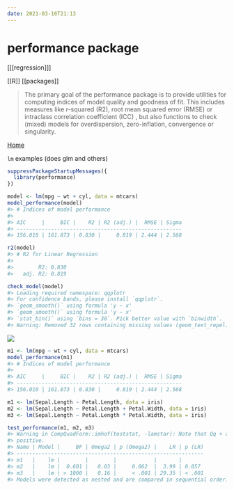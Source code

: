 ```yaml
---
date: 2021-03-16T21:13
---
```


# performance package

[[[regression]]]

[[R]]
[[packages]]

> The primary goal of the performance package is to provide utilities for computing indices of model quality and goodness of fit. This includes measures like r-squared (R2), root mean squared error (RMSE) or intraclass correlation coefficient (ICC) , but also functions to check (mixed) models for overdispersion, zero-inflation, convergence or singularity.

[Home](https://easystats.github.io/performance/index.html)

`lm` examples (does glm and others)

``` r
suppressPackageStartupMessages({
  library(performance)
})

model <- lm(mpg ~ wt + cyl, data = mtcars)
model_performance(model)
#> # Indices of model performance
#> 
#> AIC     |     BIC |    R2 | R2 (adj.) |  RMSE | Sigma
#> -----------------------------------------------------
#> 156.010 | 161.873 | 0.830 |     0.819 | 2.444 | 2.568

r2(model)
#> # R2 for Linear Regression
#> 
#>        R2: 0.830
#>   adj. R2: 0.819

check_model(model)
#> Loading required namespace: qqplotr
#> For confidence bands, please install `qqplotr`.
#> `geom_smooth()` using formula 'y ~ x'
#> `geom_smooth()` using formula 'y ~ x'
#> `stat_bin()` using `bins = 30`. Pick better value with `binwidth`.
#> Warning: Removed 32 rows containing missing values (geom_text_repel).
```

![](https://i.imgur.com/ut1vZvF.png)

``` r
m1 <- lm(mpg ~ wt + cyl, data = mtcars)
model_performance(m1)
#> # Indices of model performance
#> 
#> AIC     |     BIC |    R2 | R2 (adj.) |  RMSE | Sigma
#> -----------------------------------------------------
#> 156.010 | 161.873 | 0.830 |     0.819 | 2.444 | 2.568

m1 <- lm(Sepal.Length ~ Petal.Length, data = iris)
m2 <- lm(Sepal.Length ~ Petal.Length + Petal.Width, data = iris)
m3 <- lm(Sepal.Length ~ Petal.Length * Petal.Width, data = iris)

test_performance(m1, m2, m3)
#> Warning in CompQuadForm::imhof(teststat, -lamstar): Note that Qq + abserr is
#> positive.
#> Name | Model |     BF | Omega2 | p (Omega2) |    LR | p (LR)
#> ------------------------------------------------------------
#> m1   |    lm |        |        |            |       |       
#> m2   |    lm |  0.601 |   0.03 |     0.062  |  3.99 | 0.057 
#> m3   |    lm | > 1000 |   0.16 |     < .001 | 29.35 | < .001
#> Models were detected as nested and are compared in sequential order.
```



